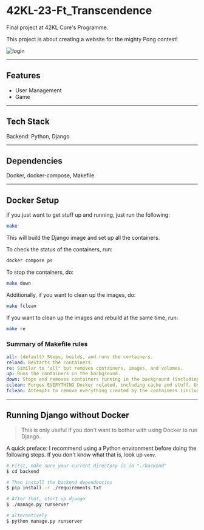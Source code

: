 # 42KL-23-Ft_Transcendence

Final project at 42KL Core's Programme.

This project is about creating a website for the mighty Pong contest!

![login](https://github.com/user-attachments/assets/88dfcfcd-0844-4a23-878c-e1e247b02007)

_____

## Features
* User Management
* Game

_______
## Tech Stack
Backend: Python, Django

________
## Dependencies
Docker, docker-compose, Makefile

______
## Docker Setup
If you just want to get stuff up and running, just run the following:
```sh
make
```
This will build the Django image and set up all the containers.

To check the status of the containers, run:
```sh
docker compose ps
```

To stop the containers, do:
```sh
make down
```

Additionally, if you want to clean up the images, do:
```sh
make fclean
```

If you want to clean up the images and rebuild at the same time, run:
```sh
make re
```

### Summary of Makefile rules
```yaml
all: (default) Stops, builds, and runs the containers.
reload: Restarts the containers.
re: Similar to "all" but removes containers, images, and volumes.
up: Runs the containers in the background.
down: Stops and removes containers running in the background (including networks)
cclean: Purges EVERYTHING Docker related, including cache and stuff. Use with caution.
fclean: Attempts to remove everything created by the containers (including volumes and images)
```

______
## Running Django without Docker
> This is only useful if you don't want to bother with using Docker to run Django.

A quick preface:
I recommend using a Python environment before doing the following steps.
If you don't know what that is, look up `venv`.

```sh
# First, make sure your current directory is in "./backend"
$ cd backend

# Then install the backend dependencies
$ pip install -r ./requirements.txt

# After that, start up django
$ ./manage.py runserver

# alternatively
$ python manage.py runserver
```

